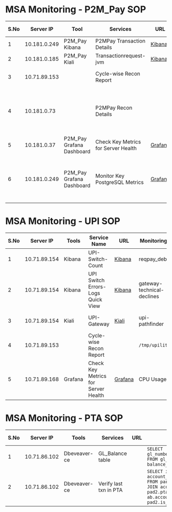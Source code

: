 # MSA Monitoring - P2M_Pay SOP

| S.No | Server IP     | Tool                  | Services                           | URL                                                                 | Commands                                              | Monitoring 1                               | Monitoring 2                        | Monitoring 3                     | Monitoring 4                     | Monitoring 5                     |
|------|-------------|----------------------|----------------------------------|---------------------------------------------------------------------|------------------------------------------------------|----------------------------------------|--------------------------------|----------------------------|----------------------------|----------------------------|
| 1    | 10.181.0.249 | P2M_Pay Kibana       | P2MPay Transaction Details       | [Kibana](https://kibana-openshift-logging.apps.p2mpay.finopaymentbank.in) | N/A |  Transaction_Success | N/A | Settlement Success_Count |                                  |                                |                            |                            |                            |
| 2    | 10.181.0.185 | P2M_Pay Kiali       | Transactionrequest-jvm           | [Kibana](https://kibana-openshift-logging.apps.upiprod.finopaymentbank.in) | Monitor Transaction Requests | Monitor Transaction Status      |                                |                            |                            |                            |
| 3    | 10.71.89.153 |                      | Cycle-wise Recon Report          |                                                                     | `$ cd /tmp/p2mpay-recon-logs/cycle-wise` | Cycle Timings and Report Generation Schedule | Full-Day-Recon             |                            |                            |                            |
| 4    | 10.181.0.73  |                      | P2MPay Recon Details             |                                                                     | `$ sftp usr_p2mpay@prodsftp.finopaymentbank.in` | Performance Metrics: Queries per second, Transaction rate | Resource Utilization: CPU & Memory usage, Disk I/O performance | Replication Status: Replication lag, Standby server sync | Storage & Indexes: Table size growth | Storage & Indexes: Table size growth |
| 5    | 10.181.0.37  | P2M_Pay Grafana Dashboard | Check Key Metrics for Server Health | [Grafana](http://10.181.0.37:3003/d/W5KDrdKnz/dc-servers?orgId=1&var-origin_prometheus) | Memory Usage | Disk Usage | Network Traffic | System Load Average | Uptime & Process Count |
| 6    | 10.181.0.249 | P2M_Pay Grafana Dashboard | Monitor Key PostgreSQL Metrics | [Grafana](https://crunchy-grafana-postgres-operator.apps.p2mpay.finopaymentbank.in) | Database Health: Uptime and availability, Active Connections | Performance Metrics: Queries per second, Transaction Rate | Resource Utilization: CPU and Memory usage, Disk I/O performance | Replication Status: Replication lag, Standby server sync | Storage and Indexes: Table size growth, Index efficiency |

# MSA Monitoring - UPI SOP

| S.No | Server IP     | Tools       | Service Name                    | URL                                                             | Monitoring 1                          | Monitoring 2                        | Monitoring 3                     | Monitoring 4                     | Monitoring 5                     | Monitoring 6                     | Monitoring 7                     | Monitoring 8                     |
|------|-------------|------------|--------------------------------|-----------------------------------------------------------------|------------------------------------|--------------------------------|----------------------------|----------------------------|----------------------------|----------------------------|----------------------------|----------------------------|
| 1    | 10.71.89.154 | Kibana     | UPI-Switch-Count               | [Kibana](https://kibana-openshift-logging.apps.upiprod.finopaymentbank.in) | reqpay_debits | reqpay_credits | reqpay_reversal | bal-enq | reg-mob | reqpay-debit-fails | reqpay-credit-fails | reversal-fails |
| 2    | 10.71.89.154 | Kibana     | UPI Switch Errors-Logs Quick View | [Kibana](https://kibana-openshift-logging.apps.upiprod.finopaymentbank.in) | gateway-technical-declines | cbs-esb-timeout-logs | cbs-esb-error-logs | npci-call-failed-errors |                            |                            |                            |                            |
| 3    | 10.71.89.154 | Kiali      | UPI-Gateway                    | [Kiali](https://kiali-istio-system.apps.upiprod.finopaymentbank.in) | upi-pathfinder | upi-janitor | upi-gateway | npci-ext | upi-cbs-connector-fino2 | upi-frm-connector | upi-hsm-connector-fino2 | upi-velolimits |
| 4    | 10.71.89.153 |            | Cycle-wise Recon Report        |                                                                 | `/tmp/upilite/` | Cycle Timings and Report Generation Schedule |                            |                            |                            |                            |                            |                            |
| 5    | 10.71.89.168 | Grafana    | Check Key Metrics for Server Health | [Grafana](http://10.71.89.168:3000/d/hb7fSE0Zz/prometheus-dashboard) | CPU Usage | Memory Usage | Disk Usage | Network Traffic | System Load Average | Uptime & Process Count |                            |                            |

# MSA Monitoring - PTA SOP

| S.No | Server IP     | Tools       | Services                     | URL | SQL Query | Monitoring 1                 | Monitoring 2                 | Monitoring 3                 |
|------|-------------|------------|-----------------------------|-----|-----------|----------------------------|----------------------------|----------------------------|
| 1    | 10.71.86.102 | Dbeveaver-ce | GL_Balance table            |     | `SELECT gl_number,balance_amount,updated_at FROM gl_balance gb ORDER BY balance_amount;` | gateway-technical-declines | cbs-call-timeout-logs | cbs-esb-error-logs |
| 2    | 10.71.86.102 | Dbeveaver-ce | Verify last txn in PTA      |     | `SELECT is_partner_account, account_number , balance_amount FROM partner_account_detail pad2 JOIN account_balance ab ON pad2.pta_account_number = ab.account_number WHERE pad2.is_partner_account = false;` | Morning Report | Form Local Report |                            |
